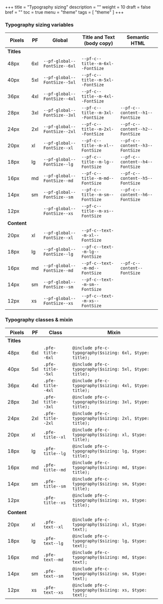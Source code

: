 
+++
title = "Typography sizing"
description = ""
weight = 10
draft = false
bref = ""
toc = true
menu = "theme"
tags = [ "theme" ]
+++
 

### Typography sizing variables

| **Pixels**  | **PF** | **Global**                   | **Title and Text (body copy)**   |  **Semantic HTML**          |
| ----------- | ------ | --------------------------   | ------------------------------   | -----------------------------   |
| **Titles**  |        |                              |                                  |                                 |
| 48px        | 6xl    | `--pf-global--FontSize--6xl` | `--pf-c--title--m-6xl--FontSize` |                                 |
| 40px        | 5xl    | `--pf-global--FontSize--5xl` | `--pf-c--title--m-5xl--FontSize` |                                 |
| 36px        | 4xl    | `--pf-global--FontSize--4xl` | `--pf-c--title--m-4xl--FontSize` |                                 |
| 28px        | 3xl    | `--pf-global--FontSize--3xl` | `--pf-c--title--m-3xl--FontSize` | `--pf-c--content--h1--FontSize` |
| 24px        | 2xl    | `--pf-global--FontSize--2xl` | `--pf-c--title--m-2xl--FontSize` | `--pf-c--content--h2--FontSize` |
| 20px        | xl     | `--pf-global--FontSize--xl ` | `--pf-c--title--m-xl--FontSize ` | `--pf-c--content--h3--FontSize` |
| 18px        | lg     | `--pf-global--FontSize--lg ` | `--pf-c--title--m-lg--FontSize ` | `--pf-c--content--h4--FontSize` |
| 16px        | md     | `--pf-global--FontSize--md ` | `--pf-c--title--m-md--FontSize ` | `--pf-c--content--h5--FontSize` |
| 14px        | sm     | `--pf-global--FontSize--sm ` | `--pf-c--title--m-sm--FontSize ` | `--pf-c--content--h6--FontSize` |
| 12px        |        | `--pf-global--FontSize--xs ` | `--pf-c--title--m-xs--FontSize ` |                                 |
| **Content** |        |                              |                                  |                                 |
| 20px        | xl     | `--pf-global--FontSize--xl ` | `--pf-c--text--m-xl--FontSize  ` |                                 |
| 18px        | lg     | `--pf-global--FontSize--lg ` | `--pf-c--text--m-lg--FontSize  ` |                                 |
| 16px        | md     | `--pf-global--FontSize--md ` | `--pf-c--text--m-md--FontSize  ` | `--pf-c--content--FontSize`     |
| 14px        | sm     | `--pf-global--FontSize--sm ` | `--pf-c--text--m-sm--FontSize  ` |                                 |
| 12px        | xs     | `--pf-global--FontSize--xs ` | `--pf-c--text--m-xs--FontSize  ` |                                 |


### Typography classes & mixin

| **Pixels**  | **PF** | **Class**         |  **Mixin**                                               |
| ----------- | ------ | ---------------   | -------------------------------------------------------- |
| **Titles**  |        |                   |                                                          |
| 48px        | 6xl    | `.pfe-title--6xl` | `@include pfe-c-typography($sizing: 6xl, $type: title);` |
| 40px        | 5xl    | `.pfe-title--5xl` | `@include pfe-c-typography($sizing: 5xl, $type: title);` |
| 36px        | 4xl    | `.pfe-title--4xl` | `@include pfe-c-typography($sizing: 4xl, $type: title);` |
| 28px        | 3xl    | `.pfe-title--3xl` | `@include pfe-c-typography($sizing: 3xl, $type: title);` |
| 24px        | 2xl    | `.pfe-title--2xl` | `@include pfe-c-typography($sizing: 2xl, $type: title);` |
| 20px        | xl     | `.pfe-title--xl ` | `@include pfe-c-typography($sizing: xl, $type: title);`  |
| 18px        | lg     | `.pfe-title--lg ` | `@include pfe-c-typography($sizing: lg, $type: title);`  |
| 16px        | md     | `.pfe-title--md ` | `@include pfe-c-typography($sizing: md, $type: title);`  |
| 14px        | sm     | `.pfe-title--sm ` | `@include pfe-c-typography($sizing: sm, $type: title);`  |
| 12px        |        | `.pfe-title--xs ` | `@include pfe-c-typography($sizing: xs, $type: title);`  |
| **Content** |        |                   |                                                    |
| 20px        | xl     | `.pfe-text--xl  ` | `@include pfe-c-typography($sizing: xl, $type: text);`   |
| 18px        | lg     | `.pfe-text--lg  ` | `@include pfe-c-typography($sizing: lg, $type: text);`   |
| 16px        | md     | `.pfe-text--md  ` | `@include pfe-c-typography($sizing: md, $type: text);`   |
| 14px        | sm     | `.pfe-text--sm  ` | `@include pfe-c-typography($sizing: sm, $type: text);`   |
| 12px        | xs     | `.pfe-text--xs  ` | `@include pfe-c-typography($sizing: xs, $type: text);`   |